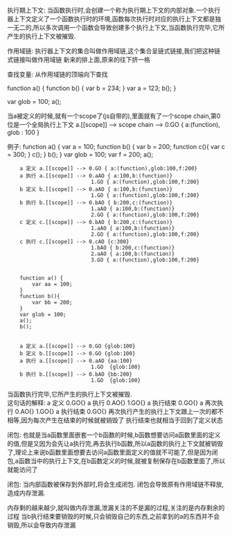 执行期上下文:
            当函数执行时,会创建一个称为执行期上下文的内部对象.一个执行器上下文定义了一个函数执行时的环境,函数每次执行时对应的执行上下文都是独一无二的,所以多次调用一个函数会导致创建多个执行上下文,当函数执行完毕,它所产生的执行上下文被摧毁.


作用域链:
         执行器上下文的集合叫做作用域链,这个集合呈链式链接,我们把这种链式链接叫做作用域链 
         新来的排上面,原来的往下挤一格

查找变量:
        从作用域链的顶端向下查找


function a() {
    function b() {
        var b = 234;
    }
    var a = 123;
    b();
}

var glob = 100;
a();

当a被定义的时候,就有一个scope了(js自带的),里面就有了一个scope chain,第0位是一个全局执行上下文
a.[[scope]] --> scope chain --> 0.GO { 
                                          a:(function),
                                          glob : 100
                                      }



例子:
     function a() {
            var a = 100;
            function b() {
                var b = 200;
                function c(){
                    var c = 300;
                }
                c();
            }
            b();
        }
        var glob = 100;
        var f = 200;
        a();

         
        a 定义 a.[[scope]] --> 0.GO { a:(function),glob:100,f:200}
        a 执行 a.[[scope]] --> 0.aAO { a:100,b:(function)}
                               1.GO { a:(function),glob:100,f:200}
        b 定义 b.[[scope]] --> 0.aAO { a:100,b:(function)}
                               1.GO { a:(function),glob:100,f:200}
        b 执行 b.[[scope]] --> 0.bAO { b:200,c:(function)}
                               1.aAO { a:100,b:(function)}
                               2.GO { a:(function),glob:100,f:200}
        c 定义 c.[[scope]] --> 0.bAO { b:200,c:(function)}
                               1.aAO { a:100,b:(function)}
                               2.GO { a:(function),glob:100,f:200}
        c 执行 c.[[scope]] --> 0.cAO {c:300}
                               1.bAO { b:200,c:(function)}
                               2.aAO { a:100,b:(function)}
                               3.GO { a:(function),glob:100,f:200}


        function a() {
            var aa = 100;
        }
        function b(){
            var bb = 200;
        }
        var glob = 100;
        a();
        b();


        a 定义 a.[[scope]] --> 0.GO {glob:100}
        b 定义 b.[[scope]] --> 0.GO {glob:100}
        a 执行 a.[[scope]] --> 0.aAO {aa:100}
                               1.GO  {glob:100}
        b 执行 b.[[scope]] --> 0.bAO {bb:200}
                               1.GO  {glob:100}


当函数执行完毕,它所产生的执行上下文被摧毁.  
                            这句话的解释: 
                                         a 定义  0.GO{}
                                         a 执行  0.AO{} 1.GO{}
                                         a 执行结束  0.GO{}
                                         a 再次执行 0.AO{} 1.GO{}
                                         a 执行结束 0.GO{}
                            再次执行产生的执行上下文跟上一次的都不相等,因为每次产生在结束的时候就被销毁了
                            执行结束也就相当于回到了定义状态


闭包:
     也就是当a函数里面嵌套一个b函数的时候,b函数想要访问a函数里面的定义的值,但是又因为会先让a执行完,再去执行b函数,所以a函数的执行上下文就被销毁了,理论上来说b函数里面想要去访问a函数里面定义的值就不可能了,但是因为闭包,a函数当中的执行上下文,在b函数定义的时候,就被复制保存在b函数里面了,所以就能访问了

闭包: 
    当内部函数被保存到外部时,将会生成闭包.
    闭包会导致原有作用域链不释放,造成内存泄漏.


内存剩的越来越少,就叫做内存泄漏,泄漏关注的不是漏的过程,关注的是内存剩余的过程
当b执行结束要销毁的时候,只会销毁自己的东西,之前拿到的a的东西并不会销毁,所以会导致内存泄漏